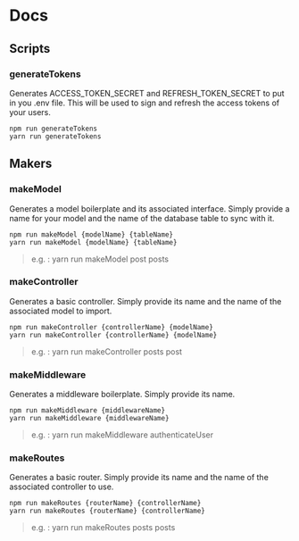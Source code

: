# Docs

## Scripts

### generateTokens

Generates ACCESS_TOKEN_SECRET and REFRESH_TOKEN_SECRET to put in you .env file. This will be used to sign and refresh the access tokens of your users.

```
npm run generateTokens
yarn run generateTokens
```

## Makers

### makeModel

Generates a model boilerplate and its associated interface. Simply provide a name for your model and the name of the database table to sync with it.

```
npm run makeModel {modelName} {tableName}
yarn run makeModel {modelName} {tableName}
```

>e.g. : yarn run makeModel post posts

### makeController

Generates a basic controller. Simply provide its name and the name of the associated model to import.

```
npm run makeController {controllerName} {modelName}
yarn run makeController {controllerName} {modelName}
```

 >e.g. : yarn run makeController posts post

### makeMiddleware

Generates a middleware boilerplate. Simply provide its name.

```
npm run makeMiddleware {middlewareName}
yarn run makeMiddleware {middlewareName}
```

>e.g. : yarn run makeMiddleware authenticateUser

### makeRoutes

Generates a basic router. Simply provide its name and the name of the associated controller to use.

```
npm run makeRoutes {routerName} {controllerName}
yarn run makeRoutes {routerName} {controllerName}
```

>e.g. : yarn run makeRoutes posts posts
